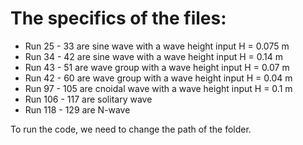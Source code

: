 # The specifics of the files:
  * Run 25 - 33 are sine wave with a wave height input H = 0.075 m
  * Run 34 - 42 are sine wave with a wave height input H = 0.14 m
  * Run 43 - 51 are wave group with a wave height input H = 0.07 m
  * Run 42 - 60 are wave group with a wave height input H = 0.04 m
  * Run 97 - 105 are cnoidal wave with a wave height input H = 0.1 m
  * Run 106 - 117 are solitary wave
  * Run 118 - 129 are N-wave

To run the code, we need to change the path of the folder.
